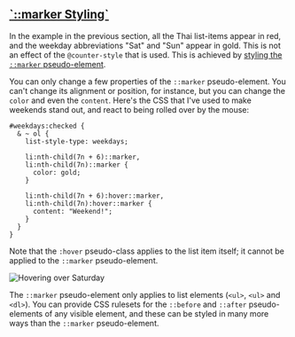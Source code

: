 <!-- Marker Styling -->
<section
  id="marker-styling"
  aria-labelledby="marker-styling"
  data-item="::marker Styling"
>
  <h2><a href="#marker-styling">`::marker Styling`</a></h2>

In the example in the previous section, all the Thai list-items appear in red, and the weekday abbreviations "Sat" and "Sun" appear in gold. This is not an effect of the `@counter-style` that is used. This is achieved by [styling the `::marker` pseudo-element](https://developer.mozilla.org/en-US/docs/Web/CSS/::marker).

You can only change a few properties of the `::marker` pseudo-element. You can't change its alignment or position, for instance, but you can change the `color` and even the `content`. Here's the CSS that I've used to make weekends stand out, and react to being rolled over by the mouse:

```css-#
#weekdays:checked {
  & ~ ol {
    list-style-type: weekdays;

    li:nth-child(7n + 6)::marker,
    li:nth-child(7n)::marker {
      color: gold;
    }

    li:nth-child(7n + 6):hover::marker,
    li:nth-child(7n):hover::marker {
      content: "Weekend!";
    }
  }
}
```

Note that the `:hover` pseudo-class applies to the list item itself; it cannot be applied to the `::marker` pseudo-element.

![Hovering over Saturday](images/hover-sat.webp)

The `::marker` pseudo-element only applies to list elements (`<ul>`, `<ul>` and `<dl>`). You can provide CSS rulesets for the  `::before` and `::after` pseudo-elements of any visible element, and these can be styled in many more ways than the `::marker` pseudo-element.

</section>